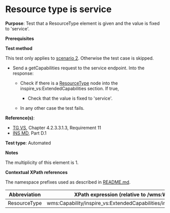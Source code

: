 # Resource type is service

**Purpose**: Test that a ResourceType element is given and the value is fixed to 'service'.

**Prerequisites**

**Test method**

This test only applies to [scenario 2](./README.md#scenarios). Otherwise the test case is skipped.

* Send a getCapabilities request to the service endpoint. Into the response:

  * Check if there is a [ResourceType](#ResourceType) node into the inspire_vs:ExtendedCapabilities section. If true,

    * Check that the value is fixed to 'service'.

  * In any other case the test fails.

**Reference(s)**:
* [TG VS](./README.md#ref_TG_VS), Chapter 4.2.3.3.1.3, Requirement 11
* [INS MD](./README.md#ref_INS_MD), Part D.1

**Test type**: Automated

**Notes**

The multiplicity of this element is 1.

**Contextual XPath references**

The namespace prefixes used as described in [README.md](./README.md#namespaces).

Abbreviation                                               |  XPath expression (relative to /wms:WMS_Capabilities)
---------------------------------------------------------- | -------------------------------------------------------------------------
ResourceType <a name="ResourceType"></a>   |    wms:Capability/inspire_vs:ExtendedCapabilities/inspire_common:ResourceType
